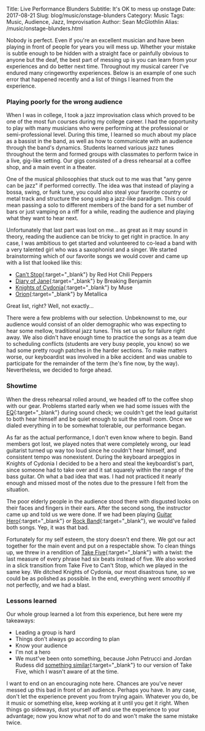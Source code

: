 Title: Live Performance Blunders
Subtitle: It's OK to mess up onstage
Date: 2017-08-21
Slug: blog/music/onstage-blunders
Category: Music
Tags: Music, Audience, Jazz, Improvisation
Author: Sean McGlothlin
Alias: /music/onstage-blunders.html

Nobody is perfect. Even if you're an excellent musician and have been playing in front of people for years you will mess up. Whether your mistake is subtle enough to be hidden with a straight face or painfully obvious to anyone but the deaf, the best part of messing up is you can learn from your experiences and do better next time. Throughout my musical career I've endured many cringeworthy experiences. Below is an example of one such error that happened recently and a list of things I learned from the experience.

### Playing poorly for the wrong audience

When I was in college, I took a jazz improvisation class which proved to be one of the most fun courses during my college career. I had the opportunity to play with many musicians who were performing at the professional or semi-professional level. During this time, I learned so much about my place as a bassist in the band, as well as how to communicate with an audience through the band's dynamics. Students learned various jazz tunes throughout the term and formed groups with classmates to perform twice in a live, gig-like setting. Our gigs consisted of a dress rehearsal at a coffee shop, and a main event in a theater.

One of the musical philosophies that stuck out to me was that "any genre can be jazz" if performed correctly. The idea was that instead of playing a bossa, swing, or funk tune, you could also steal your favorite country or metal track and structure the song using a jazz-like paradigm. This could mean passing a solo to different members of the band for a set number of bars or just vamping on a riff for a while, reading the audience and playing what they want to hear next.

Unfortunately that last part was lost on me... as great as it may sound in theory, reading the audience can be tricky to get right in practice. In any case, I was ambitious to get started and volunteered to co-lead a band with a very talented girl who was a saxophonist and a singer. We started brainstorming which of our favorite songs we would cover and came up with a list that looked like this:

- [Can't Stop](https://youtu.be/TIUwLfpufs0){:target="\_blank"} by Red Hot Chili Peppers
- [Diary of Jane](https://youtu.be/AiBG6vuLrzY){:target="\_blank"} by Breaking Benjamin
- [Knights of Cydonia](https://youtu.be/z9D71pQaTnc){:target="\_blank"} by Muse
- [Orion](https://youtu.be/c8qrwON1-zE){:target="\_blank"} by Metallica

Great list, right? Well, not exactly...

There were a few problems with our selection. Unbeknownst to me, our audience would consist of an older demographic who was expecting to hear some mellow, traditional jazz tunes. This set us up for failure right away. We also didn't have enough time to practice the songs as a team due to scheduling conflicts (students are very busy people, you know) so we had some pretty rough patches in the harder sections. To make matters worse, our keyboardist was involved in a bike accident and was unable to participate for the remainder of the term (he's fine now, by the way). Nevertheless, we decided to forge ahead.

### Showtime

When the dress rehearsal rolled around, we headed off to the coffee shop with our gear. Problems started early when we had some issues with the [EQ](https://en.wikipedia.org/wiki/Equalization_(audio)){:target="\_blank"} during sound check; we couldn't get the lead guitarist to both hear himself and be quiet enough to suit the small room. Once we dialed everything in to be somewhat tolerable, our performance began.

As far as the actual performance, I don't even know where to begin. Band members got lost, we played notes that were completely wrong, our lead guitarist turned up way too loud since he couldn't hear himself, and consistent tempo was nonexistent. During the keyboard arpeggios in Knights of Cydonia I decided to be a hero and steal the keyboardist's part, since someone had to take over and it sat squarely within the range of the bass guitar. Oh what a bad idea that was. I had not practiced it nearly enough and missed most of the notes due to the pressure I felt from the situation.

The poor elderly people in the audience stood there with disgusted looks on their faces and fingers in their ears. After the second song, the instructor came up and told us we were done. If we had been playing [Guitar Hero](https://en.wikipedia.org/wiki/Guitar_Hero){:target="\_blank"} or [Rock Band](https://en.wikipedia.org/wiki/Rock_Band){:target="\_blank"}, we would've failed both songs. Yep, it was that bad.

Fortunately for my self esteem, the story doesn't end there. We got our act together for the main event and put on a respectable show. To clean things up, we threw in a rendition of [Take Five](https://youtu.be/vmDDOFXSgAs){:target="\_blank"} with a twist: the last measure of every phrase had six beats instead of five. We also worked in a slick transition from Take Five to Can't Stop, which we played in the same key. We ditched Knights of Cydonia, our most disastrous tune, so we could be as polished as possible. In the end, everything went smoothly if not perfectly, and we had a blast.

### Lessons learned

Our whole group learned a lot from this experience, but here were my takeaways:

- Leading a group is hard
- Things don't always go according to plan
- Know your audience
- I'm not a hero
- We must've been onto something, because John Petrucci and Jordan Rudess did [something similar](https://youtu.be/uBzfHkNDum4){:target="\_blank"} to our version of Take Five, which I wasn't aware of at the time.

I want to end on an encouraging note here. Chances are you've never messed up this bad in front of an audience. Perhaps you have. In any case, don't let the experience prevent you from trying again. Whatever you do, be it music or something else, keep working at it until you get it right. When things go sideways, dust yourself off and use the experience to your advantage; now you know what *not* to do and won't make the same mistake twice.